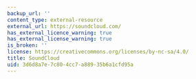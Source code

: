 ```yaml
---
backup_url: ''
content_type: external-resource
external_url: https://soundcloud.com/
has_external_licence_warning: true
has_external_license_warning: true
is_broken: ''
license: https://creativecommons.org/licenses/by-nc-sa/4.0/
title: SoundCloud
uid: 3d6d8a7e-7c80-4cc7-a889-35b6a1cfd95a
---
```

